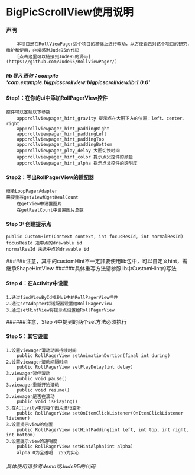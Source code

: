 BigPicScrollView使用说明
=
#### 声明
        本项目是在RollViewPager这个项目的基础上进行改动，以方便自己对这个项目的研究，维护和使用，非常感谢Jude95的代码
        [点击这里可以链接到Jude95的源码](https://github.com/Jude95/RollViewPager/)

##### lib导入语句：compile 'com.example.bigpicscrollview:bigpicscrollviewlib:1.0.0'

#### Step1：在你的ui中添加RollPagerView控件
    控件可以定制以下参数
        app:rollviewpager_hint_gravity 提示点在大图下方的位置：left、center、right
        app:rollviewpager_hint_paddingRight
        app:rollviewpager_hint_paddingLeft
        app:rollviewpager_hint_paddingTop
        app:rollviewpager_hint_paddingBottom
        app:rollviewpager_play_delay 大图切换时间
        app:rollviewpager_hint_color 提示点父控件的颜色
        app:rollviewpager_hint_alpha 提示点父控件的透明度

#### Step2：写出RollPagerView的适配器
    继承LoopPagerAdapter
    需要重写getView和getRealCount
        在getView中设置图片
        在getRealCount中设置图片总数

#### Step 3: 创建提示点
    public CustomHint(Context context, int focusResId, int normalResId)
    focusResId 选中点的drawable id
    normalResId 未选中点的drawable id

######注意，其中的customHint不一定非要使用lib包中，可以自定义hint，需继承ShapeHintView
######具体重写方法请参照lib中CustomHint的写法

#### Step 4：在Activity中设置
    1.通过findViewById找到ui中的RollPagerView控件
    2.通过setAdapter将适配器设置给RollPagerView
    3.通过setHintView将提示点设置给RollPagerView

######注意，Step 4中提到的两个set方法必须执行

#### Step 5：其它设置
    1.设置viewager滑动动画持续时间
        public RollPagerView setAnimationDurtion(final int during)
    2.设置viewager滚动间隔时间
        public RollPagerView setPlayDelay(int delay)
    3.viewager暂停滚动
        public void pause()
    3.viewager重新开始滚动
        public void resume()
    3.viewager是否在滚动
        public void isPlaying()
    3.在Activity中对每个图片进行监听
        public RollPagerView setOnItemClickListener(OnItemClickListener listener)
    3.设置提示view的位置
        public RollPagerView setHintPadding(int left, int top, int right, int bottom)
    3.设置提示view的透明度
        public RollPagerView setHintAlpha(int alpha)
        alpha 0为全透明  255为实心

###### 具体使用请参考demo或Jude95的代码


